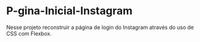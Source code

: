 # P-gina-Inicial-Instagram
Nesse projeto reconstruir a página de login do Instagram através do uso de CSS com Flexbox.

